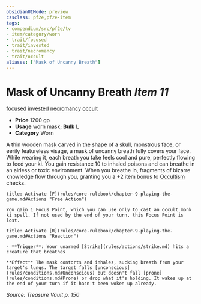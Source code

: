 ```yaml
---
obsidianUIMode: preview
cssclass: pf2e,pf2e-item
tags:
- compendium/src/pf2e/tv
- item/category/worn
- trait/focused
- trait/invested
- trait/necromancy
- trait/occult
aliases: ["Mask of Uncanny Breath"]
---
```

# Mask of Uncanny Breath *Item 11*  
[focused](rules/traits/focused.md)  [invested](rules/traits/invested.md)  [necromancy](rules/traits/necromancy.md)  [occult](rules/traits/occult.md)  

- **Price** 1200 gp
- **Usage** worn mask; **Bulk** L
- **Category** Worn

A thin wooden mask carved in the shape of a skull, monstrous face, or eerily featureless visage, a mask of uncanny breath fully covers your face. While wearing it, each breath you take feels cool and pure, perfectly flowing to feed your ki. You gain resistance 10 to inhaled poisons and can breathe in an airless or toxic environment. When you breathe in, fragments of bizarre knowledge flow through you, granting you a +2 item bonus to [Occultism](compendium/skills.md#Occultism) checks.

```ad-embed-ability
title: Activate [F](rules/core-rulebook/chapter-9-playing-the-game.md#Actions "Free Action")

You gain 1 Focus Point, which you can use only to cast an occult monk ki spell. If not used by the end of your turn, this Focus Point is lost.
```

```ad-embed-ability
title: Activate [R](rules/core-rulebook/chapter-9-playing-the-game.md#Actions "Reaction")

- **Trigger**: Your unarmed [Strike](rules/actions/strike.md) hits a creature that breathes

**Effect** The mask contorts and inhales, sucking breath from your target's lungs. The target falls [unconscious](rules/conditions.md#Unconscious) but doesn't fall [prone](rules/conditions.md#Prone) or drop what it's holding. It wakes up at the end of your turn if it hasn't been woken up already.
```

*Source: Treasure Vault p. 150*